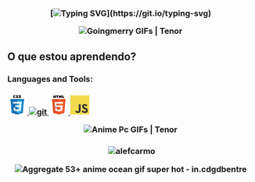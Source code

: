 <h3 align="center">

[![Typing SVG](https://readme-typing-svg.demolab.com?font=Fira+Code&duration=3000&pause=1000&color=317977&width=435&lines=~~OLA!+MEU+NOME+%C3%89+ALEF~~;~~E+AQUI+SE+INICIA~~;~~MINHA+AVENTURA+NA+PROGRAMA%C3%87%C3%83O~~)](https://git.io/typing-svg)

![Goingmerry GIFs | Tenor](https://media.tenor.com/rvwJutnzfnEAAAAC/one-piece.gif)

  ## O que estou aprendendo?  <h3 align="center">

 <h3 align="left">Languages and Tools:</h3>

<h3 align="center">
 
 <p align="left"> <a href="https://www.w3schools.com/css/" target="_blank" rel="noreferrer"> <img src="https://raw.githubusercontent.com/devicons/devicon/master/icons/css3/css3-original-wordmark.svg" alt="css3" width="40" height="40"/> </a> <a href="https://git-scm.com/" target="_blank" rel="noreferrer"> <img src="https://www.vectorlogo.zone/logos/git-scm/git-scm-icon.svg" alt="git" width="40" height="40"/> </a> <a href="https://www.w3.org/html/" target="_blank" rel="noreferrer"> <img src="https://raw.githubusercontent.com/devicons/devicon/master/icons/html5/html5-original-wordmark.svg" alt="html5" width="40" height="40"/> </a> <a href="https://developer.mozilla.org/en-US/docs/Web/JavaScript" target="_blank" rel="noreferrer"> <img src="https://raw.githubusercontent.com/devicons/devicon/master/icons/javascript/javascript-original.svg" alt="javascript" width="40" height="40"/> </a> </p>

![Anime Pc GIFs | Tenor](https://media.tenor.com/2c7diqh1oVIAAAAM/anime-computer.gif)

<h3 align="center">
  
<p>&nbsp;<img align="center" src="https://github-readme-stats.vercel.app/api?username=alefcarmo&show_icons=true&theme=highcontrast&locale=en" alt="alefcarmo" /></p>

![Aggregate 53+ anime ocean gif super hot - in.cdgdbentre](https://gifdb.com/images/thumbnail/flying-birds-above-the-sea-anime-aesthetic-57jj9md4i2o4d3ey.gif)

